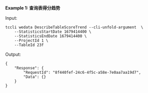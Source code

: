 **Example 1: 查询表得分趋势**



Input: 

```
tccli wedata DescribeTableScoreTrend --cli-unfold-argument  \
    --StatisticsStartDate 1679414400 \
    --StatisticsEndDate 1679414400 \
    --ProjectId 1 \
    --TableId 23f
```

Output: 
```
{
    "Response": {
        "RequestId": "8f440fef-24c6-4f5c-a58e-7e0aa7aa19d7",
        "Data": {}
    }
}
```

